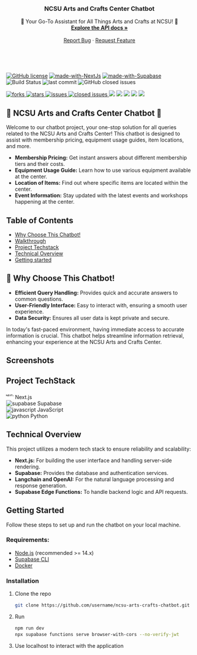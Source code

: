 <br />

<div align="center">
  <a href="https://github.com/nirmaljoji/c-lab-bot">
  </a>
  <h3 align="center">NCSU Arts and Crafts Center Chatbot</h3>
  <p align="center">
    🎨 Your Go-To Assistant for All Things Arts and Crafts at NCSU! 🎨
    <br />
    <a href="https://github.com/nirmaljoji/c-lab-bot"><strong>Explore the API docs »</strong></a>
    <br />
    <br />
    <a href="https://github.com/nirmaljoji/c-lab-bot">Report Bug</a>
    ·
    <a href="https://github.com/nirmaljoji/c-lab-bot/issues/new">Request Feature</a>
  </p>
</div>
<br>
<br>
<br>

[![GitHub license](https://img.shields.io/github/license/username/ncsu-arts-crafts-chatbot.svg)](https://github.com/nirmaljoji/c-lab-bot/blob/master/LICENSE)
[![made-with-NextJs](https://img.shields.io/badge/Made%20with-NextJs-1f425f.svg)](https://nextjs.org/)
[![made-with-Supabase](https://img.shields.io/badge/Made%20with-Supabase-1f425f.svg)](https://supabase.io/)
![Build Status](https://github.com/username/ncsu-arts-crafts-chatbot/actions/workflows/ci.yml/badge.svg)
![last commit](https://img.shields.io/github/last-commit/username/ncsu-arts-crafts-chatbot)
![GitHub closed issues](https://img.shields.io/github/issues-closed/username/ncsu-arts-crafts-chatbot)

<a href="https://github.com/nirmaljoji/c-lab-bot/fork" target="blank">
<img src="https://img.shields.io/github/forks/username/ncsu-arts-crafts-chatbot?style=flat-square" alt="forks"/>
</a>
<a href="https://github.com/nirmaljoji/c-lab-bot/stargazers" target="blank">
<img src="https://img.shields.io/github/stars/username/ncsu-arts-crafts-chatbot?style=flat-square" alt="stars"/>
</a>
<a href="https://github.com/nirmaljoji/c-lab-bot/issues" target="blank">
<img src="https://img.shields.io/github/issues/username/ncsu-arts-crafts-chatbot?style=flat-square" alt="issues"/>
</a>
<a href="https://github.com/nirmaljoji/c-lab-bot/issues" target="blank">
<img src="https://img.shields.io/github/issues-closed/username/ncsu-arts-crafts-chatbot" alt="closed issues"/>
</a>
<a href="https://github.com/nirmaljoji/c-lab-bot/graphs/contributors" alt="Contributors">
<img src="https://img.shields.io/github/contributors/username/ncsu-arts-crafts-chatbot" /></a>
<a href="https://github.com/nirmaljoji/c-lab-bot/graphs/commit-activity" alt="commit activity">
<img src="https://img.shields.io/github/commit-activity/w/username/ncsu-arts-crafts-chatbot" /></a> 

<a href="https://github.com/nirmaljoji/c-lab-bot/discussions" alt="discussion">
<img src="https://img.shields.io/github/discussions/username/ncsu-arts-crafts-chatbot" /></a> 

<a href="https://img.shields.io/github/repo-size/username/ncsu-arts-crafts-chatbot" alt="repo size">
<img src="https://img.shields.io/github/repo-size/username/ncsu-arts-crafts-chatbot" /></a>

<img src="https://github.com/nirmaljoji/c-lab-bot/assets/screenshot.png" width='800'>

## **🎨 NCSU Arts and Crafts Center Chatbot 🎨**
 
Welcome to our chatbot project, your one-stop solution for all queries related to the NCSU Arts and Crafts Center! This chatbot is designed to assist with membership pricing, equipment usage guides, item locations, and more.

- **Membership Pricing:** Get instant answers about different membership tiers and their costs.
- **Equipment Usage Guide:** Learn how to use various equipment available at the center.
- **Location of Items:** Find out where specific items are located within the center.
- **Event Information:** Stay updated with the latest events and workshops happening at the center.

## Table of Contents  

- [Why Choose This Chatbot!](#why-choose-this-chatbot)
- [Walkthrough](#walkthrough)
- [Project Techstack](#project-techstack)
- [Technical Overview](#technical-overview)
- [Getting started](#getting-started)

## **🧵 Why Choose This Chatbot!**

- **Efficient Query Handling:** Provides quick and accurate answers to common questions.
- **User-Friendly Interface:** Easy to interact with, ensuring a smooth user experience.
- **Data Security:** Ensures all user data is kept private and secure.

In today's fast-paced environment, having immediate access to accurate information is crucial. This chatbot helps streamline information retrieval, enhancing your experience at the NCSU Arts and Crafts Center.

## Screenshots



## Project TechStack

<img src="https://raw.githubusercontent.com/devicons/devicon/master/icons/nextjs/nextjs-original-wordmark.svg" alt="nextjs" width="20" height="20"> Next.js </br>
<img src="https://supabase.io/brand-assets/supabase-logo-wordmark--dark.svg" alt="supabase" width="20" height="20"/> Supabase </br>
<img src="https://upload.wikimedia.org/wikipedia/commons/6/6a/JavaScript-logo.png" alt="javascript" width="20" height="20"/> JavaScript </br>
<img src="https://upload.wikimedia.org/wikipedia/commons/c/c3/Python-logo-notext.svg" alt="python" width="20" height="20"/> Python </br>

## Technical Overview

This project utilizes a modern tech stack to ensure reliability and scalability:

- **Next.js:** For building the user interface and handling server-side rendering.
- **Supabase:** Provides the database and authentication services.
- **Langchain and OpenAI:** For the natural language processing and response generation.
- **Supabase Edge Functions:** To handle backend logic and API requests.

## Getting Started

Follow these steps to set up and run the chatbot on your local machine.

### Requirements:
* [Node.js](https://nodejs.org/en/) (recommended >= 14.x)
* [Supabase CLI](https://supabase.io/docs/guides/cli)
* [Docker](https://www.docker.com/)

### Installation

1. Clone the repo
   ```sh
   git clone https://github.com/username/ncsu-arts-crafts-chatbot.git
   ```
2. Run
   ```sh
   npm run dev
   npx supabase functions serve browser-with-cors --no-verify-jwt
   ```
3. Use localhost to interact with the application
